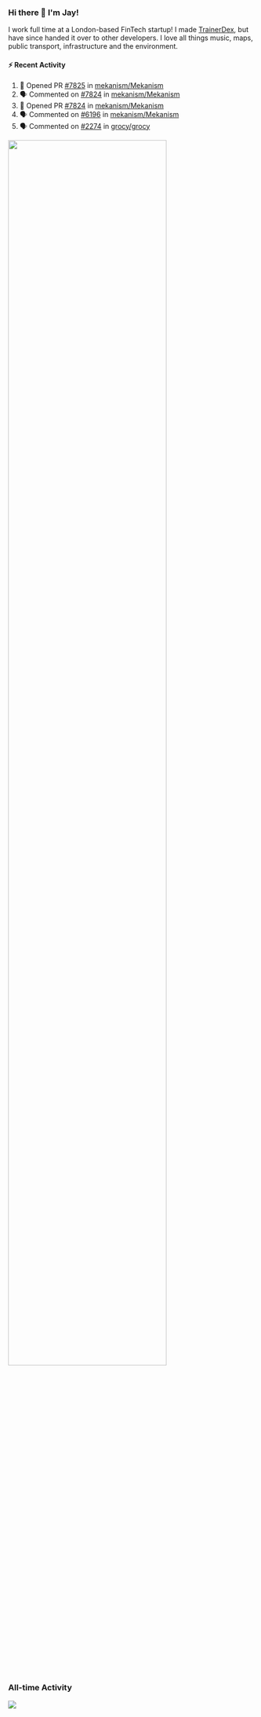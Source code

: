 ### Hi there 👋 I'm Jay!
I work full time at a London-based FinTech startup! I made [TrainerDex](https://www.github.com/TrainerDex), but have since handed it over to other developers. I love all things music, maps, public transport, infrastructure and the environment.

#### :zap: Recent Activity
<!--START_SECTION:activity-->
1. 💪 Opened PR [#7825](https://github.com/mekanism/Mekanism/pull/7825) in [mekanism/Mekanism](https://github.com/mekanism/Mekanism)
2. 🗣 Commented on [#7824](https://github.com/mekanism/Mekanism/pull/7824#issuecomment-1644512792) in [mekanism/Mekanism](https://github.com/mekanism/Mekanism)
3. 💪 Opened PR [#7824](https://github.com/mekanism/Mekanism/pull/7824) in [mekanism/Mekanism](https://github.com/mekanism/Mekanism)
4. 🗣 Commented on [#6196](https://github.com/mekanism/Mekanism/issues/6196#issuecomment-1644469590) in [mekanism/Mekanism](https://github.com/mekanism/Mekanism)
5. 🗣 Commented on [#2274](https://github.com/grocy/grocy/issues/2274#issuecomment-1643947704) in [grocy/grocy](https://github.com/grocy/grocy)
<!--END_SECTION:activity-->

[<img src="https://wakatime.com/share/@TurnrDev/4142a9ac-7325-4d2f-a2bb-ec199b5c798c.svg" width="80%" />](https://wakatime.com/@TurnrDev)  


### All-time Activity
[<img src="https://github-readme-stats.vercel.app/api/wakatime?username=TurnrDev&layout=compact" />](https://wakatime.com/@TurnrDev)
